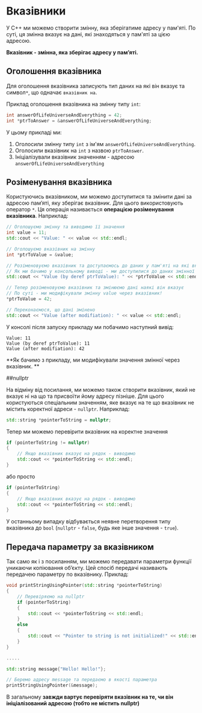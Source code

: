 # Вказівники

У С++ ми можемо створити змінну, яка зберігатиме адресу у пам'яті. По суті, ця змінна вказує на дані, які знаходяться у пам'яті за цією адресою.

**Вказівник - змінна, яка зберігає адресу у пам’яті.**

## Оголошення вказівника

Для оголошення вказівника записують тип даних на які він вказує та символ`*`, що одначає `вказівник на`.

Приклад оголошення вказівника на змінну типу `int`:

```cpp
int answerOfLifeUniverseAndEverything = 42;
int *ptrToAnswer = &answerOfLifeUniverseAndEverything;
```
У цьому прикладі ми:

1. Оголосили змінну типу `int` з ім'ям `answerOfLifeUniverseAndEverything`.
2. Оголосили вказівник на `int` з назвою `ptrToAnswer`.
3. Ініціалізували вказівник значенням - адресою `answerOfLifeUniverseAndEverything`

## Розіменування вказівника

Користуючись вказівником, ми можемо доступитися та змінити дані за адресою пам’яті, яку зберігає вказівник. Для цього використовують оператор `*`. Ця операція називається **операцією розіменування вказівника**. Наприклад:

```cpp
// Оголошуємо змінну та виводимо її значення
int value = 11;
std::cout << "Value: " << value << std::endl;

// Оголошуємо вказівник на змінну
int *ptrToValue = &value;

// Розіменовуємо вказівник та доступаємось до даних у пам'яті на які вказує ptrToValue
// Як ми бачимо у консольному виводі - ми доступилися до даних змінної value
std::cout << "Value (by deref ptrToValue): " << *ptrToValue << std::endl;

// Тепер розіменовуємо вказівник та змінюємо дані наякі він вказує
// По суті - ми модифікували змінну value через вказівник!
*ptrToValue = 42;

// Переконаємося, що дані змінено
std::cout << "Value (after modifiation): " << value << std::endl;
```
У консолі після запуску прикладу ми побачимо наступний вивід:
```
Value: 11
Value (by deref ptrToValue): 11
Value (after modifiation): 42
```

**Як бачимо з прикладу, ми модифікували значення змінної через вказівник. **

##nullptr

На відміну від посилання, ми можемо також створити вказівник, який не вказує ні на що та присвоїти йому адресу пізніше. Для цього користуються спеціальним значенням, яке вказує на те що вказівник не містить коректної адреси - `nullptr`. Наприклад:

```cpp
std::string *pointerToString = nullptr;
```
Тепер ми можемо перевірити вказівник на коректне значення
```cpp
if (pointerToString != nullptr)
{
    // Якщо вказівник вказує на рядок - виводимо
    std::cout << *pointerToString << std::endl;
}
```
або просто
```cpp
if (pointerToString)
{
    // Якщо вказівник вказує на рядок - виводимо
    std::cout << *pointerToString << std::endl;
}
```
У останньому випадку відбувається неявне перетворення типу вказівника до `bool` (`nullptr` - `false`, будь яке інше значення - `true`).

## Передача параметру за вказівником

Так само як і з посиланням, ми можемо передавати параметри функції уникаючи копіювання об’єкту. Цей спосіб передачі називають передачею параметру по вказівнику. Приклад:
```cpp
void printStringUsingPointer(std::string *pointerToString)
{
    // Перевіряємо на nullptr
    if (pointerToString)
    {
        std::cout << *pointerToString << std::endl;
    }
    else
    {
        std::cout << "Pointer to string is not initialized!" << std::endl;
    }
}

.....

std::string message{"Hello! Hello!"};

// Беремо адресу message та передаємо в якості параметра
printStringUsingPointer(&message);
```

В загальному **завжди вартує перевіряти вказівник на те, чи він ініціалізований адресою (тобто не містить nullptr)**
